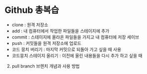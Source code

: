 # Github 총복습
 
  - clone : 원격 저장소
  - add : 내 컴퓨터에서 작업한 파일들을 스테이지에 추가
  - commit : 스테이지에 올라온 파일들을 가지고 내 컴퓨터에 저장 세이브
  - push : 커밋들을 원격 저장소에 업로드
  - 코드 뭉치 버리기 : 마지막 커밋으로 되돌아 가고 싶을 때 사용
  - 코드뭉치 스테이지 올리기 : 이전에 올린 내용들을 다시 추가 하고 싶을 때

2. pull branch 브렌치 개념과 사용 방법
